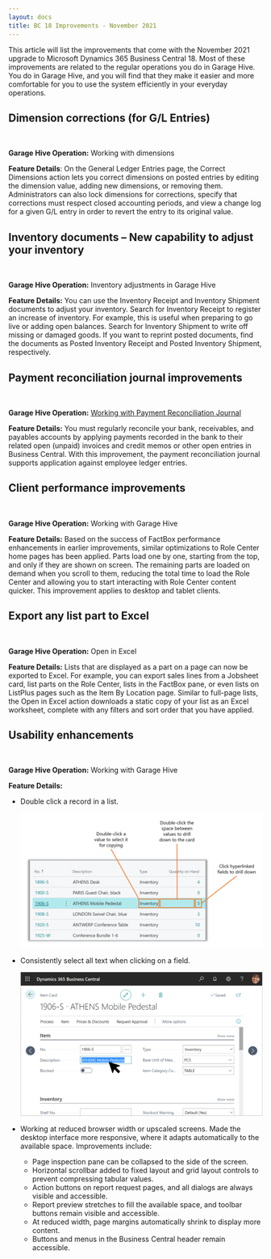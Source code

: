 ```yaml
---
layout: docs
title: BC 18 Improvements - November 2021
---
```


This article will list the improvements that come with the November 2021 upgrade to Microsoft Dynamics 365 Business Central 18. Most of these improvements are related to the regular operations you do in Garage Hive. You do in Garage Hive, and you will find that they make it easier and more comfortable for you to use the system efficiently in your everyday operations.

## Dimension corrections (for G/L Entries)
<br>

**Garage Hive Operation:** Working with dimensions
<br>

**Feature Details**: On the General Ledger Entries page, the Correct Dimensions action lets you correct dimensions on posted entries by editing the dimension value, adding new dimensions, or removing them. Administrators can also lock dimensions for corrections, specify that corrections must respect closed accounting periods, and view a change log for a given G/L entry in order to revert the entry to its original value.

## Inventory documents – New capability to adjust your inventory 
<br>

**Garage Hive Operation:** Inventory adjustments in Garage Hive
<br>

**Feature Details:** You can use the Inventory Receipt and Inventory Shipment documents to adjust your inventory. Search for Inventory Receipt to register an increase of inventory. For example, this is useful when preparing to go live or adding open balances. Search for Inventory Shipment to write off missing or damaged goods. If you want to reprint posted documents, find the documents as Posted Inventory Receipt and Posted Inventory Shipment, respectively. 

## Payment reconciliation journal improvements
<br>

**Garage Hive Operation:** [Working with Payment Reconciliation Journal](garagehive-payment-reconciliation-journals.html)
<br>

**Feature Details:** You must regularly reconcile your bank, receivables, and payables accounts by applying payments recorded in the bank to their related open (unpaid) invoices and credit memos or other open entries in Business Central. With this improvement, the payment reconciliation journal supports application against employee ledger entries.

## Client performance improvements
<br>

**Garage Hive Operation:** Working with Garage Hive
<br>

**Feature Details:** Based on the success of FactBox performance enhancements in earlier improvements, similar optimizations to Role Center home pages has been applied. Parts load one by one, starting from the top, and only if they are shown on screen. The remaining parts are loaded on demand when you scroll to them, reducing the total time to load the Role Center and allowing you to start interacting with Role Center content quicker. This improvement applies to desktop and tablet clients.

## Export any list part to Excel
<br>

**Garage Hive Operation:** Open in Excel
<br>

**Feature Details:** Lists that are displayed as a part on a page can now be exported to Excel. For example, you can export sales lines from a Jobsheet card, list parts on the Role Center, lists in the FactBox pane, or even lists on ListPlus pages such as the Item By Location page. Similar to full-page lists, the Open in Excel action downloads a static copy of your list as an Excel worksheet, complete with any filters and sort order that you have applied. 

## Usability enhancements
<br>

**Garage Hive Operation:** Working with Garage Hive
<br>

**Feature Details:** 
* Double click a record in a list.

   ![](media/garagehive-double-click-row.png)

* Consistently select all text when clicking on a field.

   ![](media/garagehive-cell-value.png)

* Working at reduced browser width or upscaled screens. Made the desktop interface more responsive, where it adapts automatically to the available space. Improvements include: 
  - Page inspection pane can be collapsed to the side of the screen.
  - Horizontal scrollbar added to fixed layout and grid layout controls to prevent compressing tabular values.
  - Action buttons on report request pages, and all dialogs are always visible and accessible.
  - Report preview stretches to fill the available space, and toolbar buttons remain visible and accessible.
  - At reduced width, page margins automatically shrink to display more content.
  - Buttons and menus in the Business Central header remain accessible. 
